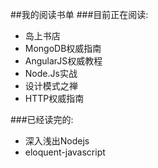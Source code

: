 ##我的阅读书单
###目前正在阅读:
  *  岛上书店
  *  MongoDB权威指南
  *  AngularJS权威教程
  *  Node.Js实战
  *  设计模式之禅  
  *  HTTP权威指南  

###已经读完的:
  *  深入浅出Nodejs
  *  eloquent-javascript
